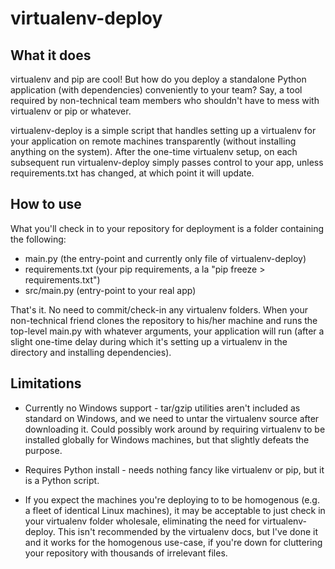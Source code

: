 virtualenv-deploy
=================

What it does
---------------------

virtualenv and pip are cool!  But how do you deploy a standalone Python application (with dependencies) conveniently to your team?  Say, a tool required by non-technical team members who shouldn't have to mess with virtualenv or pip or whatever.

virtualenv-deploy is a simple script that handles setting up a virtualenv for your application on remote machines transparently (without installing anything on the system).  After the one-time virtualenv setup, on each subsequent run virtualenv-deploy simply passes control to your app, unless requirements.txt has changed, at which point it will update.

How to use
---------------------

What you'll check in to your repository for deployment is a folder containing the following:

* main.py (the entry-point and currently only file of virtualenv-deploy)
* requirements.txt (your pip requirements, a la "pip freeze > requirements.txt")
* src/main.py (entry-point to your real app)

That's it.  No need to commit/check-in any virtualenv folders.  When your non-technical friend clones the repository to his/her machine and runs the top-level main.py with whatever arguments, your application will run (after a slight one-time delay during which it's setting up a virtualenv in the directory and installing dependencies).

Limitations
---------------------

* Currently no Windows support - tar/gzip utilities aren't included as standard on Windows, and we need to untar the virtualenv source after downloading it.  Could possibly work around by requiring virtualenv to be installed globally for Windows machines, but that slightly defeats the purpose.

* Requires Python install - needs nothing fancy like virtualenv or pip, but it is a Python script.

* If you expect the machines you're deploying to to be homogenous (e.g. a fleet of identical Linux machines), it may be acceptable to just check in your virtualenv folder wholesale, eliminating the need for virtualenv-deploy.  This isn't recommended by the virtualenv docs, but I've done it and it works for the homogenous use-case, if you're down for cluttering your repository with thousands of irrelevant files.
